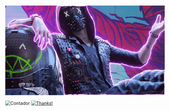 <p align="center">
  
  <img src="game.gif">

</p>

![Contador](https://views.whatilearened.today/views/github/Xerbuff/verma-anushka.svg) [![Thanks!](https://img.shields.io/badge/Gracias%20por%20visitarme%20Negro-!-1EAEDB.svg)](https://github.com/Xerbuff/)
